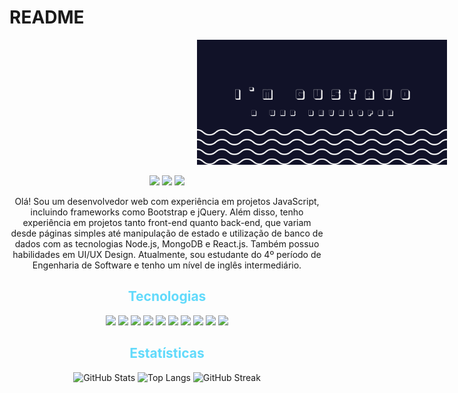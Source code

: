 # README

<p align="center" style="width: 1000px;">
  <img src="https://github.com/Gustav-Stack/Portfolio/blob/master/images/Hi.png" alt="banner" height="200px">
</p>
<p align="center">
  <img src="https://badges.pufler.dev/visits/Gustav-Stack/Gustav-Stack"/> 
  <img src="https://badges.pufler.dev/repos/Gustav-Stack"/>
  <img src="https://badges.pufler.dev/commits/monthly/Gustav-Stack" />
</p>
<p align="center">
  Olá! Sou um desenvolvedor web com experiência em projetos JavaScript, incluindo frameworks como Bootstrap e jQuery. Além disso, tenho experiência em projetos tanto front-end quanto back-end, que variam desde páginas simples até manipulação de estado e utilização de banco de dados com as tecnologias Node.js, MongoDB e React.js. Também possuo habilidades em UI/UX Design. Atualmente, sou estudante do 4º período de Engenharia de Software e tenho um nível de inglês intermediário.
</p>


<h2 align="center" style="color: #61dafb;">Tecnologias</h2>

<p align="center">
  <img src="https://img.shields.io/badge/C-00599C?style=flat-square&logo=c&logoColor=white"/>
  <img src="https://img.shields.io/badge/logo-javascript-blue?logo=javascript"/>
  <img src="https://img.shields.io/badge/-HTML5-E34F26?style=flat-square&logo=html5&logoColor=white"/>
  <img src="https://img.shields.io/badge/-CSS3-1572B6?style=flat-square&logo=css3"/>
  <img src="https://img.shields.io/badge/-Bootstrap-563D7C?style=flat-square&logo=bootstrap"/>
  <img src="https://img.shields.io/badge/-Nodejs-black?style=flat-square&logo=Node.js"/>
  <img src="https://img.shields.io/badge/-React-black?style=flat-square&logo=react"/>
  <img src="https://img.shields.io/badge/-MongoDB-black?style=flat-square&logo=mongodb"/>
  <img src="https://img.shields.io/badge/-Git-black?style=flat-square&logo=git"/>
  <img src="https://img.shields.io/badge/-GitHub-black?style=flat-square&logo=github"/>
</p>

<h2 align="center" style="color: #61dafb;">Estatísticas</h2>
<p align="center">
  <img src="https://github-readme-stats.vercel.app/api?username=Gustav-Stack&show_icons=true&theme=dark" alt="GitHub Stats">
  <img src="https://github-readme-stats.vercel.app/api/top-langs/?username=Gustav-Stack&layout=compact&theme=dark" alt="Top Langs">
  <img src="https://github-readme-streak-stats.herokuapp.com/?user=Gustav-Stack&theme=dark" alt="GitHub Streak">
</p>






